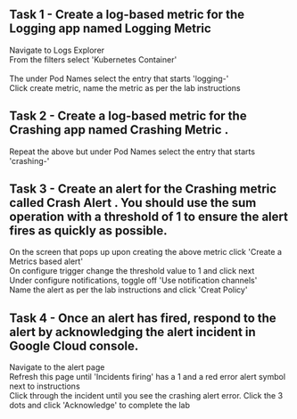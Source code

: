 ## Task 1 - Create a log-based metric for the Logging app named Logging Metric
Navigate to Logs Explorer  
From the filters select 'Kubernetes Container'  
[](https://raw.githubusercontent.com/DavidCox88/GoogleClout-Challenge/feature/challenge3/Images/1-logging-kubernetes-container.png)  
The under Pod Names select the entry that starts 'logging-'  
Click create metric, name the metric as per the lab instructions

## Task 2 - Create a log-based metric for the Crashing app named Crashing Metric .
Repeat the above but under Pod Names select the entry that starts 'crashing-'

## Task 3 - Create an alert for the Crashing metric called Crash Alert . You should use the sum operation with a threshold of 1 to ensure the alert fires as quickly as possible.
On the screen that pops up upon creating the above metric click 'Create a Metrics based alert'  
On configure trigger change the threshold value to 1 and click next  
Under configure notifications, toggle off 'Use notification channels'  
Name the alert as per the lab instructions and click 'Creat Policy'  

## Task 4 - Once an alert has fired, respond to the alert by acknowledging the alert incident in Google Cloud console.
Navigate to the alert page  
Refresh this page until 'Incidents firing' has a 1 and a red error alert symbol next to instructions  
Click through the incident until you see the crashing alert error. Click the 3 dots and click 'Acknowledge' to complete the lab